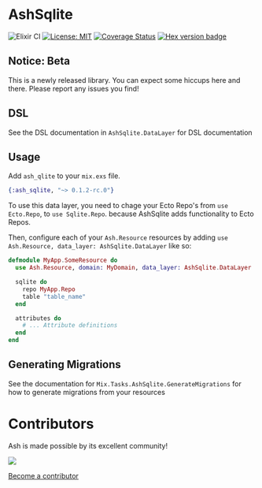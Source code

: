 # AshSqlite

![Elixir CI](https://github.com/ash-project/ash_sqlite/workflows/Elixir%20CI/badge.svg)
[![License: MIT](https://img.shields.io/badge/License-MIT-yellow.svg)](https://opensource.org/licenses/MIT)
[![Coverage Status](https://coveralls.io/repos/github/ash-project/ash_sqlite/badge.svg?branch=main)](https://coveralls.io/github/ash-project/ash_sqlite?branch=main)
[![Hex version badge](https://img.shields.io/hexpm/v/ash_sqlite.svg)](https://hex.pm/packages/ash_sqlite)

## Notice: Beta

This is a newly released library. You can expect some hiccups here and there. Please report any issues you find!

## DSL

See the DSL documentation in `AshSqlite.DataLayer` for DSL documentation

## Usage

Add `ash_qlite` to your `mix.exs` file.

```elixir
{:ash_sqlite, "~> 0.1.2-rc.0"}
```

To use this data layer, you need to chage your Ecto Repo's from `use Ecto.Repo`, to `use Sqlite.Repo`. because AshSqlite adds functionality to Ecto Repos.

Then, configure each of your `Ash.Resource` resources by adding `use Ash.Resource, data_layer: AshSqlite.DataLayer` like so:

```elixir
defmodule MyApp.SomeResource do
  use Ash.Resource, domain: MyDomain, data_layer: AshSqlite.DataLayer

  sqlite do
    repo MyApp.Repo
    table "table_name"
  end

  attributes do
    # ... Attribute definitions
  end
end
```

## Generating Migrations

See the documentation for `Mix.Tasks.AshSqlite.GenerateMigrations` for how to generate migrations from your resources

# Contributors

Ash is made possible by its excellent community!

<a href="https://github.com/ash-project/ash_sqlite/graphs/contributors">
  <img src="https://contrib.rocks/image?repo=ash-project/ash_sqlite" />
</a>

[Become a contributor](https://ash-hq.org/docs/guides/ash/latest/how_to/contribute.md)
